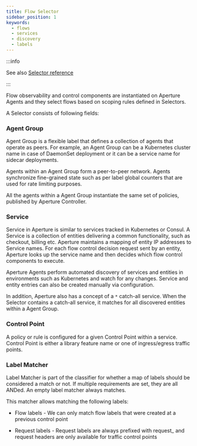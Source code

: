 ```yaml
---
title: Flow Selector
sidebar_position: 1
keywords:
  - flows
  - services
  - discovery
  - labels
---
```


:::info

See also [Selector reference](/reference/configuration/policies#-v1selector)

:::

Flow observability and control components are instantiated on Aperture Agents
and they select flows based on scoping rules defined in Selectors.

A Selector consists of following fields:

### Agent Group

Agent Group is a flexible label that defines a collection of agents that operate
as peers. For example, an Agent Group can be a Kubernetes cluster name in case
of DaemonSet deployment or it can be a service name for sidecar deployments.

Agents within an Agent Group form a peer-to-peer network. Agents synchronize
fine-grained state such as per label global counters that are used for rate
limiting purposes.

All the agents within a Agent Group instantiate the same set of policies,
published by Aperture Controller.

### Service

Service in Aperture is similar to services tracked in Kubernetes or Consul. A
Service is a collection of entities delivering a common functionality, such as
checkout, billing etc. Aperture maintains a mapping of entity IP addresses to
Service names. For each flow control decision request sent by an entity,
Aperture looks up the service name and then decides which flow control
components to execute.

Aperture Agents perform automated discovery of services and entities in
environments such as Kubernetes and watch for any changes. Service and entity
entries can also be created manually via configuration.

In addition, Aperture also has a concept of a `*` catch-all service. When the
Selector contains a catch-all service, it matches for all discovered entities
within a Agent Group.

### Control Point

A policy or rule is configured for a given Control Point within a service.
Control Point is either a library feature name or one of ingress/egress traffic
points.

### Label Matcher

Label Matcher is part of the classifier for whether a map of labels should be
considered a match or not. If multiple requirements are set, they are all ANDed.
An empty label matcher always matches.

This matcher allows matching the following labels:

- Flow labels - We can only match flow labels that were created at a previous
  control point

- Request labels - Request labels are always prefixed with request\_ and request
  headers are only available for traffic control points
